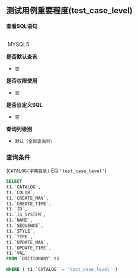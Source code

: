 ## 测试用例重要程度(test_case_level) <!-- {docsify-ignore-all} -->



<p class="panel-title"><b>查看SQL语句</b></p>
<br>

<el-row>
&nbsp;<el-tag @click="MYSQL5 = true">MYSQL5</el-tag>
</el-row>

<br>
<p class="panel-title"><b>是否默认查询</b></p>

* `否`

<p class="panel-title"><b>是否权限使用</b></p>

* `否`

<p class="panel-title"><b>是否自定义SQL</b></p>

* `否`

<p class="panel-title"><b>查询列级别</b></p>

* `默认（全部查询列）`



### 查询条件

(`CATALOG(字典目录)` EQ `'test_case_level'`)





<el-dialog v-model="MYSQL5" title="MYSQL5">

```sql
SELECT
t1.`CATALOG`,
t1.`COLOR`,
t1.`CREATE_MAN`,
t1.`CREATE_TIME`,
t1.`ID`,
t1.`IS_SYSTEM`,
t1.`NAME`,
t1.`SEQUENCE`,
t1.`STYLE`,
t1.`TYPE`,
t1.`UPDATE_MAN`,
t1.`UPDATE_TIME`,
t1.`VAL`
FROM `DICTIONARY` t1 

WHERE ( t1.`CATALOG` = 'test_case_level' )
```

</el-dialog>

<script>
 const { createApp } = Vue
  createApp({
    data() {
      return {
                MYSQL5 : false
        
      }
    },
    methods: {
    }
  }).use(ElementPlus).mount('#app')
</script>